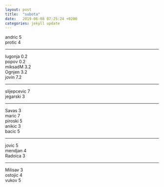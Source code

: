 ```yaml
---
layout: post
title:  "subota"
date:   2019-06-08 07:25:24 +0200
categories: jekyll update
---
```


andric 5  
protic 4  

***

lugonja 0.2  
popov 0.2  
miksadM 3.2  
Ognjen 3.2  
jovin 7.2  

***

slijepcevic 7  
jegarski 3  

***

Savas 3  
maric 7  
piroski 5  
anikic 3  
bacic 5  

***

jovic 5  
mendjan 4  
Radoica 3  

***

Milisav 3  
ostojic 4  
vukov 5  
